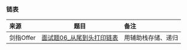 ### 链表
来源|题目|备注
:---|:---:|:---|
剑指Offer|[面试题06_从尾到头打印链表](JianZhiOffer/面试题06_从尾到头打印链表.py)|用辅助栈存储、递归|

